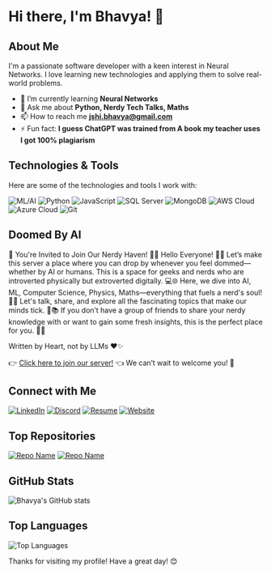 # Hi there, I'm Bhavya! 👋

## About Me
I'm a passionate software developer with a keen interest in Neural Networks. I love learning new technologies and applying them to solve real-world problems.

- 🌱 I’m currently learning **Neural Networks**
- 💬 Ask me about **Python, Nerdy Tech Talks, Maths**
- 📫 How to reach me **jshi.bhavya@gmail.com**
- ⚡ Fun fact: **I guess ChatGPT was trained from A book my teacher uses I got 100% plagiarism**

## Technologies & Tools
Here are some of the technologies and tools I work with:

![ML/AI](https://img.shields.io/badge/-ML/AI-3776AB?style=flat&logo=python&logoColor=white)
![Python](https://img.shields.io/badge/-Python-3776AB?style=flat&logo=python&logoColor=white)
![JavaScript](https://img.shields.io/badge/-JavaScript-F7DF1E?style=flat&logo=javascript&logoColor=black)
![SQL Server](https://img.shields.io/badge/-SQL%20Server-CC2927?style=flat&logo=microsoft-sql-server&logoColor=white)
![MongoDB](https://img.shields.io/badge/-MongoDB-47A248?style=flat&logo=mongodb&logoColor=white)
![AWS Cloud](https://img.shields.io/badge/-AWS%20Cloud-232F3E?style=flat&logo=amazon-aws&logoColor=white)
![Azure Cloud](https://img.shields.io/badge/-Azure%20Cloud-0078D4?style=flat&logo=microsoft-azure&logoColor=white)
![Git](https://img.shields.io/badge/-Git-F05032?style=flat&logo=git&logoColor=white)

## Doomed By AI
🌟 You're Invited to Join Our Nerdy Haven! 🎉🤖
Hello Everyone! 🌌✨
Let’s make this server a place where you can drop by whenever you feel dommed—whether by AI or humans. This is a space for geeks and nerds who are introverted physically but extroverted digitally. 💻🌐
Here, we dive into AI, ML, Computer Science, Physics, Maths—everything that fuels a nerd's soul! 🧠💡 Let's talk, share, and explore all the fascinating topics that make our minds tick. 🚀📚
If you don’t have a group of friends to share your nerdy knowledge with or want to gain some fresh insights, this is the perfect place for you. 🤝🔗

Written by Heart, not by LLMs ❤️✨

👉 [Click here to join our server!](https://discord.gg/nPjGG6F2) 👈
We can’t wait to welcome you! 🎊

## Connect with Me
[![LinkedIn](https://img.shields.io/badge/-LinkedIn-0077B5?style=flat&logo=linkedin&logoColor=white)](https://www.linkedin.com/in/bhavyajsh/)
[![Discord](https://img.shields.io/badge/-Discord-7289DA?style=flat&logo=discord&logoColor=white)](https://discord.com/users/bhavya03043864)
[![Resume](https://img.shields.io/badge/-Resume-FF5722?style=flat&logo=adobe-acrobat-reader&logoColor=white)](https://myresume-uploads.s3-eu-north-1.amazonaws.com/prod/bhavya0304/MyResume.pdf)
[![Website](https://img.shields.io/badge/-Website-FF5722?style=flat&logo=google-chrome&logoColor=white)](https://bhavyajsh.onrender.com/bhavya0304)

## Top Repositories
[![Repo Name](https://github-readme-stats.vercel.app/api/pin/?username=Bhavya0304&repo=Football-Analysis&theme=radical)](https://github.com/Bhavya0304/Football-Analysis)
[![Repo Name](https://github-readme-stats.vercel.app/api/pin/?username=Bhavya0304&repo=SnakeAI&theme=radical)](https://github.com/Bhavya0304/SnakeAI)


## GitHub Stats
![Bhavya's GitHub stats](https://github-readme-stats.vercel.app/api?username=Bhavya0304&show_icons=true&theme=radical)

## Top Languages
![Top Languages](https://github-readme-stats.vercel.app/api/top-langs/?username=Bhavya0304&layout=compact&theme=radical)


Thanks for visiting my profile! Have a great day! 😊
